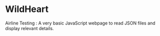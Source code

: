 # WildHeart
Airline Testing : A very basic JavaScript webpage to read JSON files and display relevant details. 
